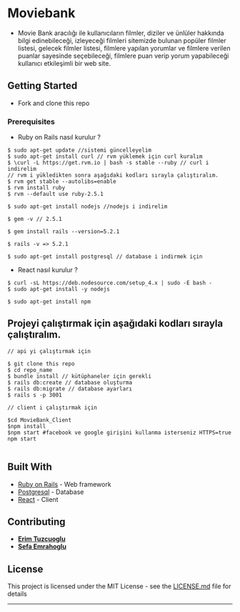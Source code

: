# Moviebank

- Movie Bank aracılığı ile kullanıcıların filmler, diziler ve ünlüler hakkında bilgi edinebileceği, izleyeceği filmleri sitemizde bulunan popüler filmler listesi, gelecek filmler listesi, filmlere yapılan yorumlar ve filmlere verilen puanlar sayesinde seçebileceği, filmlere puan verip yorum yapabileceği kullanıcı etkileşimli bir web site.

## Getting Started

- Fork and clone this repo

### Prerequisites

- Ruby on Rails nasıl kurulur ? 

```
$ sudo apt-get update //sistemi güncelleyelim 
$ sudo apt-get install curl // rvm yüklemek için curl kuralım
$ \curl -L https://get.rvm.io | bash -s stable --ruby // curl i indirelim
// rvm i yükledikten sonra aşağıdaki kodları sırayla çalıştıralım.
$ rvm get stable --autolibs=enable
$ rvm install ruby
$ rvm --default use ruby-2.5.1
 
$ sudo apt-get install nodejs //nodejs i indirelim

$ gem -v // 2.5.1

$ gem install rails --version=5.2.1

$ rails -v => 5.2.1

$ sudo apt-get install postgresql // database i indirmek için

```

- React nasıl kurulur ? 

```
$ curl -sL https://deb.nodesource.com/setup_4.x | sudo -E bash -
$ sudo apt-get install -y nodejs

$ sudo apt-get install npm

```


## Projeyi çalıştırmak için aşağıdaki kodları sırayla çalıştıralım.

```
// api yi çalıştırmak için 

$ git clone this repo
$ cd repo_name
$ bundle install // kütüphaneler için gerekli
$ rails db:create // database oluşturma
$ rails db:migrate // database ayarları
$ rails s -p 3001

// client i çalıştırmak için

$cd MovieBank_Client
$npm install
$npm start #facebook ve google girişini kullanma isterseniz HTTPS=true npm start


```


## Built With

* [Ruby on Rails](https://rubyonrails.org) - Web framework 
* [Postgresql](https://www.postgresql.org/) - Database
* [React](https://reactjs.org/) - Client



## Contributing

* **[Erim Tuzcuoglu](https://github.com/ErimTuzcuoglu)**  
* **[Sefa Emrahoglu](https://github.com/sefaemrahoglu)** 



## License

This project is licensed under the MIT License - see the [LICENSE.md](LICENSE.md) file for details


------------------------------------

